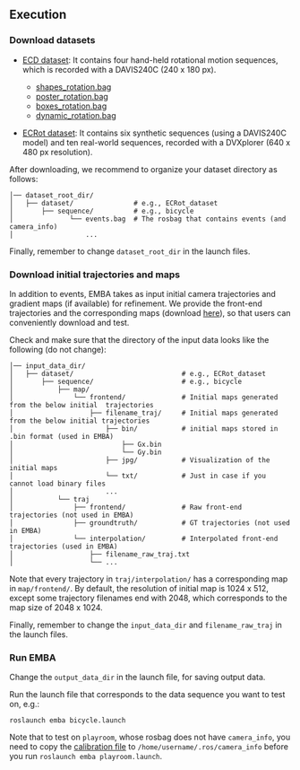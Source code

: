## Execution

### Download datasets

- [ECD dataset](https://rpg.ifi.uzh.ch/davis_data.html): It contains four hand-held rotational motion sequences, which is recorded with a DAVIS240C (240 x 180 px).
  - [shapes_rotation.bag](https://rpg.ifi.uzh.ch/datasets/davis/shapes_rotation.bag)
  - [poster_rotation.bag](https://rpg.ifi.uzh.ch/datasets/davis/poster_rotation.bag)
  - [boxes_rotation.bag](https://rpg.ifi.uzh.ch/datasets/davis/boxes_rotation.bag)
  - [dynamic_rotation.bag](https://rpg.ifi.uzh.ch/datasets/davis/dynamic_rotation.bag)

- [ECRot dataset](https://github.com/tub-rip/ECRot): It contains six synthetic sequences (using a DAVIS240C model) and ten real-world sequences, recorded with a DVXplorer (640 x 480 px resolution).

After downloading, we recommend to organize your dataset directory as follows:

```shell
│── dataset_root_dir/
│   ├── dataset/               # e.g., ECRot_dataset
│       ├── sequence/          # e.g., bicycle
│              └── events.bag  # The rosbag that contains events (and camera_info)
│                  ...
```

Finally, remember to change `dataset_root_dir` in the launch files.

### Download initial trajectories and maps

In addition to events, EMBA takes as input initial camera trajectories and gradient maps (if available) for refinement. We provide the front-end trajectories and the corresponding maps (download [here](https://drive.google.com/file/d/1MgoxOirA2jMDV4kc6S8FHodIqI0PEl-r/view?usp=sharing)), so that users can conveniently download and test.

Check and make sure that the directory of the input data looks like the following (do not change):

```shell
│── input_data_dir/
│   ├── dataset/                           # e.g., ECRot_dataset
│       ├── sequence/                      # e.g., bicycle
│           ├── map/  
│               └── frontend/              # Initial maps generated from the below initial  trajectories
│                   ├── filename_traj/     # Initial maps generated from the below initial trajectories
│                       ├── bin/           # initial maps stored in .bin format (used in EMBA)
│                           ├── Gx.bin
│                           └── Gy.bin
│                       ├── jpg/           # Visualization of the initial maps
│                       └── txt/           # Just in case if you cannot load binary files
│                       ...
│           └── traj
│               ├── frontend/              # Raw front-end trajectories (not used in EMBA)
│               ├── groundtruth/           # GT trajectories (not used in EMBA)
│               └── interpolation/         # Interpolated front-end trajectories (used in EMBA)
│                   ├── filename_raw_traj.txt
│                   └── ...
```

Note that every trajectory in `traj/interpolation/` has a corresponding map in `map/frontend/`.
By default, the resolution of initial map is 1024 x 512, except some trajectory filenames end with 2048, which corresponds to the map size of 2048 x 1024.

Finally, remember to change the `input_data_dir` and `filename_raw_traj` in the launch files.

### Run EMBA

Change the `output_data_dir` in the launch file, for saving output data.

Run the launch file that corresponds to the data sequence you want to test on, e.g.:

    roslaunch emba bicycle.launch

Note that to test on `playroom`, whose rosbag does not have `camera_info`, you need to copy the [calibration file](https://github.com/Shuang1997/emba/blob/release/calib/DVS-playroom.yaml) to `/home/username/.ros/camera_info` before you run `roslaunch emba playroom.launch`.
